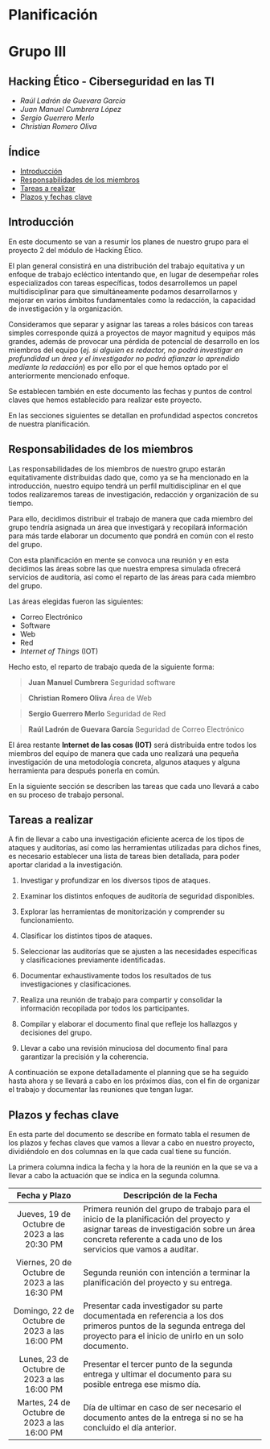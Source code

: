 # Planificación
# Grupo III

## Hacking Ético - Ciberseguridad en las TI

- *Raúl Ladrón de Guevara García*
- *Juan Manuel Cumbrera López*
- *Sergio Guerrero Merlo*
- *Christian Romero Oliva*

## Índice

- [Introducción](#introducción)
- [Responsabilidades de los miembros](#responsabilidades-de-los-miembros)
- [Tareas a realizar](#tareas-a-realizar)
- [Plazos y fechas clave](#plazos-y-fechas-clave)

## Introducción

En este documento se van a resumir los planes de nuestro grupo para el proyecto 2 del módulo de Hacking Ético. 

El plan general consistirá en una distribución del trabajo equitativa y un enfoque de trabajo ecléctico intentando que, en lugar de desempeñar roles especializados con tareas específicas, todos desarrollemos un papel multidisciplinar para que simultáneamente podamos desarrollarnos y mejorar en varios ámbitos fundamentales como la redacción, la capacidad de investigación y la organización.

Consideramos que separar y asignar las tareas a roles básicos con tareas simples corresponde quizá a proyectos de mayor magnitud y equipos más grandes, además de provocar una pérdida de potencial de desarrollo en los miembros del equipo (*ej. si alguien es redactor, no podrá investigar en profundidad un área y el investigador no podrá afianzar lo aprendido mediante la redacción*) es por ello por el que hemos optado por el anteriormente mencionado enfoque.

Se establecen también en este documento las fechas y puntos de control claves que hemos establecido para realizar este proyecto.

En las secciones siguientes se detallan en profundidad aspectos concretos de nuestra planificación.

## Responsabilidades de los miembros

Las responsabilidades de los miembros de nuestro grupo estarán equitativamente distribuidas dado que, como ya se ha mencionado en la introducción, nuestro equipo tendrá un perfil multidisciplinar en el que todos realizaremos tareas de investigación, redacción y organización de su tiempo.

Para ello, decidimos distribuir el trabajo de manera que cada miembro del grupo tendría asignada un área que investigará y recopilará información para más tarde elaborar un documento que pondrá en común con el resto del grupo.

Con esta planificación en mente se convoca una reunión y en esta decidimos las áreas sobre las que nuestra empresa simulada ofrecerá servicios de auditoría, así como el reparto de las áreas para cada miembro del grupo. 

Las áreas elegidas fueron las siguientes:

- Correo Electrónico
- Software
- Web
- Red
- *Internet of Things* (IOT)

Hecho esto, el reparto de trabajo queda de la siguiente forma:

> **Juan Manuel Cumbrera**
> Seguridad software

> **Christian Romero Oliva**
> Área de Web

> **Sergio Guerrero Merlo**
> Seguridad de Red

> **Raúl Ladrón de Guevara García**
> Seguridad de Correo Electrónico

El área restante **Internet de las cosas (IOT)** será distribuida entre todos los miembros del equipo de manera que cada uno realizará una pequeña investigación de una metodología concreta, algunos ataques y alguna herramienta para después ponerla en común.

En la siguiente sección se describen las tareas que cada uno llevará a cabo en su proceso de trabajo personal.

## Tareas a realizar

A fin de llevar a cabo una investigación eficiente acerca de los tipos de ataques y auditorías, así como las herramientas utilizadas para dichos fines, es necesario establecer una lista de tareas bien detallada, para poder aportar claridad a la investigación.

1. Investigar y profundizar en los diversos tipos de ataques.
   
2. Examinar los distintos enfoques de auditoría de seguridad disponibles.
   
3. Explorar las herramientas de monitorización y comprender su funcionamiento.
   
4. Clasificar los distintos tipos de ataques.
   
5. Seleccionar las auditorías que se ajusten a las necesidades específicas y clasificaciones previamente identificadas.
   
6. Documentar exhaustivamente todos los resultados de tus investigaciones y clasificaciones.
7. Realiza una reunión de trabajo para compartir y consolidar la información recopilada por todos los participantes.
   
8. Compilar y elaborar el documento final que refleje los hallazgos y decisiones del grupo.
   
9. Llevar a cabo una revisión minuciosa del documento final para garantizar la precisión y la coherencia.

A continuación se expone detalladamente el planning que se ha seguido hasta ahora y se llevará a cabo en los próximos días, con el fin de organizar el trabajo y documentar las reuniones que tengan lugar.

## Plazos y fechas clave

En esta parte del documento se describe en formato tabla el resumen de los plazos y fechas claves que vamos a llevar a cabo en nuestro proyecto, dividiéndolo en dos columnas en la que cada cual tiene su función. 

La primera columna indica la fecha y la hora de la reunión en la que se va a llevar a cabo la actuación que se indica en la segunda columna.

| Fecha y Plazo     | Descripción de la Fecha              |
|:------------------:|------------------------------------- |
|     Jueves, 19 de Octubre de 2023 a las 20:30 PM       | Primera reunión del grupo de trabajo para el inicio de la planificación del proyecto y asignar tareas de investigación sobre un área concreta referente a cada uno de los servicios que vamos a auditar.              |
|     	Viernes, 20 de Octubre de 2023 a las 16:30 PM   | Segunda reunión con intención a terminar la planificación del proyecto y su entrega.                   |
|     Domingo, 22 de Octubre de 2023 a las 16:00 PM    | Presentar cada investigador su parte documentada en referencia a los dos primeros puntos de la segunda entrega del proyecto para el inicio de unirlo en un solo documento.        |
|     Lunes, 23 de Octubre de 2023 a las 16:00 PM        | Presentar el tercer punto de la segunda entrega y ultimar el documento para su posible entrega ese mismo día.             |
|     Martes, 24 de Octubre de 2023 a las 16:00 PM       | Día de ultimar en caso de ser necesario el documento antes de la entrega si no se ha concluido el día anterior.             |

